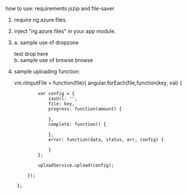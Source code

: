 how to use:
requirements jszip and file-saver

1. require ng.azure.files.
2. inject "ng.azure.files" in your app module.
3. 
    a. sample use of dropzone <div drop-file file-list-callback="vm.nDrop(files)">test drop here</div>
    b. sample use of browse  <input hidden="hidden" id="file-input" type="file" browse-file file-list-callback="vm.nInputFile(files)" />
                             <label for="file-input">browse</label>
4. sample uploading function:

      vm.nInputFile = function(file){
            angular.forEach(file,function(key, val) {

                var config = {
                    sasUrl: '',
                    file: key,
                    progress: function(amount) {
                       
                    },
                    complete: function() {

                    },
                    error: function(data, status, err, config) {

                    }
                };

                uploadService.upload(config);

            });

        };
